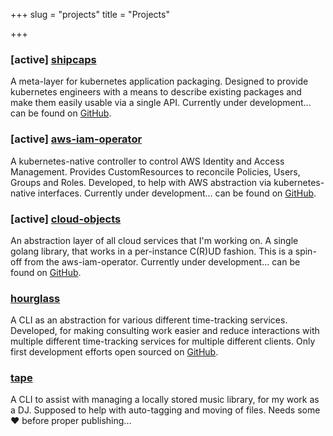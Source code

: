 +++
slug = "projects"
title = "Projects"

+++
### [active] [**shipcaps**](https://github.com/redradrat/shipcaps)

A meta-layer for kubernetes application packaging. Designed to provide kubernetes engineers with a means to describe existing packages and make them easily usable via a single API. Currently under development... can be found on [GitHub](https://github.com/redradrat/shipcaps).

### [active] [**aws-iam-operator**](https://github.com/redradrat/aws-iam-operator)

A kubernetes-native controller to control AWS Identity and Access Management. Provides CustomResources to reconcile Policies, Users, Groups and Roles. Developed, to help with AWS abstraction via kubernetes-native interfaces. Currently under development... can be found on [GitHub](https://github.com/redradrat/aws-iam-operator).

### [active] [**cloud-objects**](https://github.com/redradrat/cloud-objects)

An abstraction layer of all cloud services that I'm working on. A single golang library, that works in a per-instance C(R)UD fashion. This is a spin-off from the aws-iam-operator.  Currently under development... can be found on [GitHub](https://github.com/redradrat/cloud-objects).

### [**hourglass**](https://github.com/redradrat/hourglass)

A CLI as an abstraction for various different time-tracking services. Developed, for making consulting work easier and reduce interactions with multiple different time-tracking services for multiple different clients. Only first development efforts open sourced on [GitHub](https://github.com/redradrat/hourglass).

### [**tape**](https://github.com/redradrat/tape)

A CLI to assist with managing a locally stored music library, for my work as a DJ. Supposed to help with auto-tagging and moving of files. Needs some ❤️ before proper publishing...